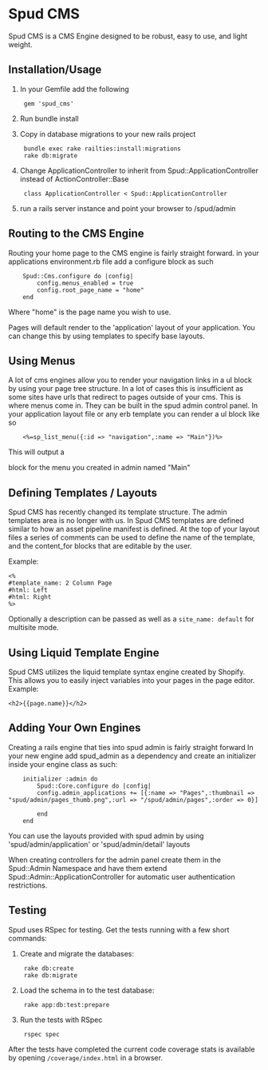 Spud CMS
========

Spud CMS is a CMS Engine designed to be robust, easy to use, and light weight.


Installation/Usage
------------------

1. In your Gemfile add the following

		gem 'spud_cms'

2. Run bundle install
3. Copy in database migrations to your new rails project

		bundle exec rake railties:install:migrations
		rake db:migrate
4. Change ApplicationController to inherit from Spud::ApplicationController instead of ActionController::Base

		class ApplicationController < Spud::ApplicationController

5. run a rails server instance and point your browser to /spud/admin

Routing to the CMS Engine
--------------------------
Routing your home page to the CMS engine is fairly straight forward.
in your applications environment.rb file add a configure block as such


		Spud::Cms.configure do |config|
			config.menus_enabled = true
			config.root_page_name = "home"
		end



Where "home" is the page name you wish to use.

Pages will default render to the 'application' layout of your application. You can change this by using templates to specify base layouts.

Using Menus
-----------
A lot of cms engines allow you to render your navigation links in a ul block by using your page tree structure. In a lot of cases this is insufficient as some sites have urls that redirect to pages outside of your cms. This is where menus come in. They can be built in the spud admin control panel.
In your application layout file or any erb template you can render a ul block like so

		<%=sp_list_menu({:id => "navigation",:name => "Main"})%>

This will output a <ul id="navigation"></ul> block for the menu you created in admin named "Main"

Defining Templates / Layouts
----------------------------
Spud CMS has recently changed its template structure. The admin templates area is no longer with us. In Spud CMS templates are defined similar to how an asset pipeline manifest is defined. At the top of your layout files a series of comments can be used to define the name of the template, and the content_for blocks that are editable by the user.

Example:

    <%
    #template_name: 2 Column Page
    #html: Left
    #html: Right
    %>

Optionally a description can be passed as well as a `site_name: default` for multisite mode.


Using Liquid Template Engine
----------------------------
Spud CMS utilizes the liquid template syntax engine created by Shopify. This allows you to easily inject variables into your pages in the page editor. Example:

    <h2>{{page.name}}</h2>

Adding Your Own Engines
-----------------------

Creating a rails engine that ties into spud admin is fairly straight forward
In your new engine add spud_admin as a dependency and create an initializer inside your engine class as such:

		initializer :admin do
			Spud::Core.configure do |config|
			config.admin_applications += [{:name => "Pages",:thumbnail => "spud/admin/pages_thumb.png",:url => "/spud/admin/pages",:order => 0}]

			end
		end

You can use the layouts provided with spud admin by using 'spud/admin/application' or 'spud/admin/detail' layouts

When creating controllers for the admin panel create them in the Spud::Admin Namespace and have them extend Spud::Admin::ApplicationController for automatic user authentication restrictions.

Testing
-----------------

Spud uses RSpec for testing. Get the tests running with a few short commands:

1. Create and migrate the databases:

        rake db:create
        rake db:migrate

2. Load the schema in to the test database:

        rake app:db:test:prepare

3. Run the tests with RSpec

        rspec spec

After the tests have completed the current code coverage stats is available by opening ```/coverage/index.html``` in a browser.



